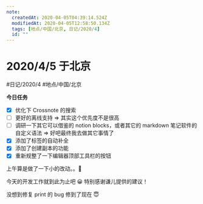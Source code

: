 ```yaml
---
note:
  createdAt: 2020-04-05T04:39:14.524Z
  modifiedAt: 2020-04-05T12:58:50.134Z
  tags: [地点/中国/北京, 日记/2020/4]
  id: ""
---
```


# 2020/4/5 于北京

#日记/2020/4 #地点/中国/北京

<!-- @crossnote.comment "id":"c1bda78f-032e-4234-96f6-717385c87668" -->

**今日任务**

- [x] 优化下 Crossnote 的搜索
- [ ] 更好的离线支持 => 其实这个优先度不是很高
- [ ] 调研一下其它可以借鉴的 notion blocks，或者其它的 markdown 笔记软件的自定义语法 => 好吧最终我去做其它事情了
- [x] 添加了标签的自动补全
- [x] 添加了创建副本的功能
- [x] 重新规整了一下编辑器顶部工具栏的按钮

<!-- @timer "date":"Sun Apr 05 2020 12:40:10 GMT+0800 (China Standard Time)" -->

上午算是做了一下小的改动。。🤟

<!-- @timer "date":"Sun Apr 05 2020 18:20:35 GMT+0800 (China Standard Time)","duration":"about 6 hours" -->

今天的开发工作就到此为止吧 :grinning:
特别感谢谦儿提供的建议！

<!-- @timer "date":"Sun Apr 05 2020 20:58:15 GMT+0800 (China Standard Time)","duration":"about 3 hours" -->

没想到修复 print 的 bug 修到了现在 :innocent:
